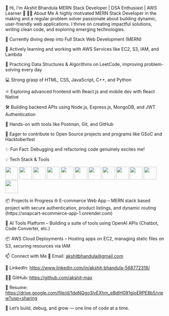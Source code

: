 👋 Hi, I'm Akshit Bhandula
MERN Stack Developer | DSA Enthusiast | AWS Learner 🚀
👨‍💻 About Me
A highly motivated MERN Stack Developer in the making and a regular problem solver passionate about building dynamic, user-friendly web applications. I thrive on creating impactful solutions, writing clean code, and exploring emerging technologies.

🌱 Currently diving deep into Full Stack Web Development (MERN)

🔧 Actively learning and working with AWS Services like EC2, S3, IAM, and Lambda

🧠 Practicing Data Structures & Algorithms on LeetCode, improving problem-solving every day

💻 Strong grasp of HTML, CSS, JavaScript, C++, and Python

⚛️ Exploring advanced frontend with React.js and mobile dev with React Native

🛠️ Building backend APIs using Node.js, Express.js, MongoDB, and JWT Authentication

🧪 Hands-on with tools like Postman, Git, and GitHub

🎯 Eager to contribute to Open Source projects and programs like GSoC and Hacktoberfest

✨ Fun Fact: Debugging and refactoring code genuinely excites me!

💡 Tech Stack & Tools
<p align="left"> <img src="https://cdn.jsdelivr.net/gh/devicons/devicon/icons/html5/html5-original.svg" width="40"/> <img src="https://cdn.jsdelivr.net/gh/devicons/devicon/icons/css3/css3-original.svg" width="40"/> <img src="https://cdn.jsdelivr.net/gh/devicons/devicon/icons/javascript/javascript-original.svg" width="40"/> <img src="https://cdn.jsdelivr.net/gh/devicons/devicon/icons/react/react-original.svg" width="40"/> <img src="https://cdn.jsdelivr.net/gh/devicons/devicon/icons/nodejs/nodejs-original.svg" width="40"/> <img src="https://cdn.jsdelivr.net/gh/devicons/devicon/icons/express/express-original.svg" width="40"/> <img src="https://cdn.jsdelivr.net/gh/devicons/devicon/icons/mongodb/mongodb-original.svg" width="40"/>  <img src="https://cdn.jsdelivr.net/gh/devicons/devicon/icons/cplusplus/cplusplus-original.svg" width="40"/> <img src="https://cdn.jsdelivr.net/gh/devicons/devicon/icons/python/python-original.svg" width="40"/> <img src="https://cdn.jsdelivr.net/gh/devicons/devicon/icons/git/git-original.svg" width="40"/> <img src="https://cdn.jsdelivr.net/gh/devicons/devicon/icons/github/github-original.svg" width="40"/> <img src="https://cdn.jsdelivr.net/gh/devicons/devicon/icons/vscode/vscode-original.svg" width="40"/> </p>
📦 Projects in Progress
🌐 E-commerce Web App – MERN stack based project with secure authentication, product listings, and dynamic routing (https://snapcart-ecommerce-app-1.onrender.com)

🤖 AI Tools Platform – Building a suite of tools using OpenAI APIs (Chatbot, Code Converter, etc.)

📦 AWS Cloud Deployments – Hosting apps on EC2, managing static files on S3, securing resources via IAM

📫 Connect with Me
📧 Email: akshitbhandula@gmail.com

💼 LinkedIn: https://www.linkedin.com/in/akshit-bhandula-568772318/

🧑‍💻 GitHub: https://github.com/akshit-max

📄 Resume: https://drive.google.com/file/d/1dqNQgo3lvEXhm_eBdlH091gjoERPE8b5/view?usp=sharing

🚀 Let’s build, debug, and grow — one line of code at a time.

